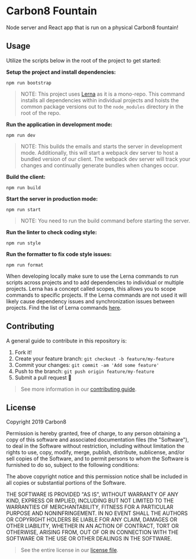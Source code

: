 # Carbon8 Fountain

Node server and React app that is run on a physical Carbon8 fountain!

## Usage

Utilize the scripts below in the root of the project to get started:

**Setup the project and install dependencies:**

`npm run bootstrap`

> NOTE: This project uses [Lerna](https://github.com/lerna/lerna) as it is a
> mono-repo. This command installs all dependencies within individual projects
> and hoists the common package versions out to the `node_modules` directory in
> the root of the repo.

**Run the application in development mode:**

`npm run dev`

> NOTE: This builds the emails and starts the server in development mode.
> Additionally, this will start a webpack dev server to host a bundled version
> of our client. The webpack dev server will track your changes and continually
> generate bundles when changes occur.

**Build the client:**

`npm run build`

**Start the server in production mode:**

`npm run start`

> NOTE: You need to run the build command before starting the server.

**Run the linter to check coding style:**

`npm run style`

**Run the formatter to fix code style issues:**

`npm run format`

When developing locally make sure to use the Lerna commands to run scripts
across projects and to add dependencies to individual or multiple projects.
Lerna has a concept called scopes, this allows you to scope commands to specific
projects. If the Lerna commands are not used it will likely cause dependency
issues and synchronization issues between projects. Find the list of Lerna
commands [here](https://github.com/lerna/lerna).

## Contributing

A general guide to contribute in this repository is:

1. Fork it!
2. Create your feature branch: `git checkout -b feature/my-feature`
3. Commit your changes: `git commit -am 'Add some feature'`
4. Push to the branch: `git push origin feature/my-feature`
5. Submit a pull request :rocket:

> See more information in our [contributing
> guide](https://github.com/RobertWSaunders/carbon8-fountain/blob/master/CONTRIBUTING.md).

## License

Copyright 2019 Carbon8

Permission is hereby granted, free of charge, to any person obtaining a copy of
this software and associated documentation files (the "Software"), to deal in
the Software without restriction, including without limitation the rights to
use, copy, modify, merge, publish, distribute, sublicense, and/or sell copies of
the Software, and to permit persons to whom the Software is furnished to do so,
subject to the following conditions:

The above copyright notice and this permission notice shall be included in all
copies or substantial portions of the Software.

THE SOFTWARE IS PROVIDED "AS IS", WITHOUT WARRANTY OF ANY KIND, EXPRESS OR
IMPLIED, INCLUDING BUT NOT LIMITED TO THE WARRANTIES OF MERCHANTABILITY, FITNESS
FOR A PARTICULAR PURPOSE AND NONINFRINGEMENT. IN NO EVENT SHALL THE AUTHORS OR
COPYRIGHT HOLDERS BE LIABLE FOR ANY CLAIM, DAMAGES OR OTHER LIABILITY, WHETHER
IN AN ACTION OF CONTRACT, TORT OR OTHERWISE, ARISING FROM, OUT OF OR IN
CONNECTION WITH THE SOFTWARE OR THE USE OR OTHER DEALINGS IN THE SOFTWARE.

> See the entire license in our [license
> file](https://github.com/RobertWSaunders/carbon8-fountain/blob/master/LICENSE).
